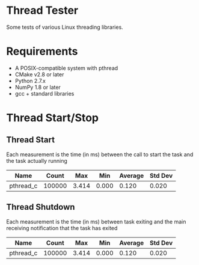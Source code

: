 # Thread Tester
Some tests of various Linux threading libraries.

# Requirements
* A POSIX-compatible system with pthread
* CMake v2.8 or later
* Python 2.7.x
* NumPy 1.8 or later
* gcc + standard libraries

# Thread Start/Stop
## Thread Start
Each measurement is the time (in ms) between the call to start the task and the task actually running

|Name|Count|Max|Min|Average|Std Dev|
|----|-----|---|---|-------|-------|
|pthread_c|100000|3.414|0.000|0.120|0.020|

## Thread Shutdown
Each measurement is the time (in ms) between task exiting and the main receiving notification that the task has exited

|Name|Count|Max|Min|Average|Std Dev|
|----|-----|---|---|-------|-------|
|pthread_c|100000|3.414|0.000|0.120|0.020|
